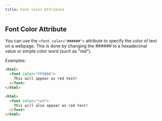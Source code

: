 ```yaml
---
title: Font Color Attribute
---
```

## Font Color Attribute

You can use the `<font color="######">` attribute to specify the color of text on a webpage. This is done by changing the ###### to a hexadecimal value or simple color word (such as "red").

 Examples:
```html
<html>
  <font color="FF0000">
    This will appear as red text!
  </font>
</html>
```

```html
<html>
  <font color="red">
    This will also appear as red text!
  </font>
</html>
```
